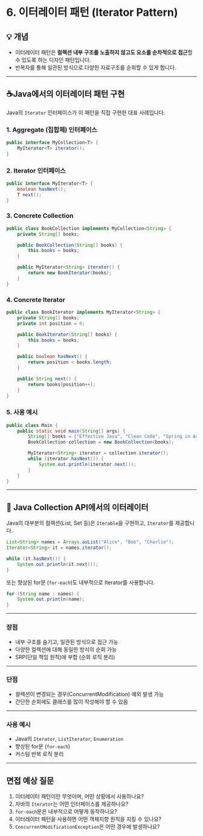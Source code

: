 # 6. 이터레이터 패턴 (Iterator Pattern)

## 💡 개념
- 이터레이터 패턴은 **컬렉션 내부 구조를 노출하지 않고도 요소를 순차적으로 접근**할 수 있도록 하는 디자인 패턴입니다.
- 반복자를 통해 일관된 방식으로 다양한 자료구조를 순회할 수 있게 합니다.

---

## ☕Java에서의 이터레이터 패턴 구현

Java의 `Iterator` 인터페이스가 이 패턴을 직접 구현한 대표 사례입니다.

### 1. Aggregate (집합체) 인터페이스

```java
public interface MyCollection<T> {
    MyIterator<T> iterator();
}
```

### 2. Iterator 인터페이스

```java
public interface MyIterator<T> {
    boolean hasNext();
    T next();
}
```

### 3. Concrete Collection

```java
public class BookCollection implements MyCollection<String> {
    private String[] books;

    public BookCollection(String[] books) {
        this.books = books;
    }

    public MyIterator<String> iterator() {
        return new BookIterator(books);
    }
}
```

### 4. Concrete Iterator

```java
public class BookIterator implements MyIterator<String> {
    private String[] books;
    private int position = 0;

    public BookIterator(String[] books) {
        this.books = books;
    }

    public boolean hasNext() {
        return position < books.length;
    }

    public String next() {
        return books[position++];
    }
}
```

### 5. 사용 예시

```java
public class Main {
    public static void main(String[] args) {
        String[] books = {"Effective Java", "Clean Code", "Spring in Action"};
        BookCollection collection = new BookCollection(books);

        MyIterator<String> iterator = collection.iterator();
        while (iterator.hasNext()) {
            System.out.println(iterator.next());
        }
    }
}
```

---

## 🌱 Java Collection API에서의 이터레이터

Java의 대부분의 컬렉션(List, Set 등)은 `Iterable`을 구현하고, `Iterator`를 제공합니다.

```java
List<String> names = Arrays.asList("Alice", "Bob", "Charlie");
Iterator<String> it = names.iterator();

while (it.hasNext()) {
    System.out.println(it.next());
}
```

또는 향상된 for문 (`for-each`)도 내부적으로 Iterator를 사용합니다.

```java
for (String name : names) {
    System.out.println(name);
}
```

---

### 장점
- 내부 구조를 숨기고, 일관된 방식으로 접근 가능
- 다양한 컬렉션에 대해 동일한 방식의 순회 가능
- SRP(단일 책임 원칙)에 부합 (순회 로직 분리)

---

### 단점
- 컬렉션이 변경되는 경우(ConcurrentModification) 예외 발생 가능
- 간단한 순회에도 클래스를 많이 작성해야 할 수 있음

---

### 사용 예시
- Java의 `Iterator`, `ListIterator`, `Enumeration`
- 향상된 for문 (`for-each`)
- 커스텀 반복 로직 분리

---

## 면접 예상 질문
1. 이터레이터 패턴이란 무엇이며, 어떤 상황에서 사용하나요?
2. 자바의 `Iterator`는 어떤 인터페이스를 제공하나요?
3. `for-each`문은 내부적으로 어떻게 동작하나요?
4. 이터레이터 패턴을 사용하면 어떤 객체지향 원칙을 지킬 수 있나요?
5. `ConcurrentModificationException`은 어떤 경우에 발생하나요?
